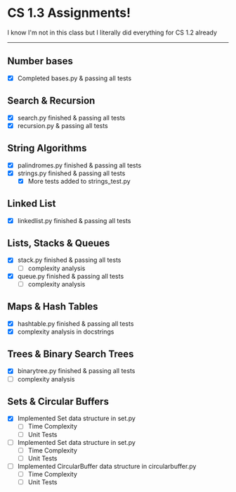 # CS 1.3 Assignments!
I know I'm not in this class but I literally did everything for CS 1.2 already


---
## Number bases
- [x] Completed bases.py & passing all tests

## Search & Recursion
- [x] search.py finished & passing all tests
- [x] recursion.py & passing all tests

## String Algorithms
- [x] palindromes.py finished & passing all tests
- [x] strings.py finished & passing all tests
    - [x] More tests added to strings_test.py

## Linked List
- [x] linkedlist.py finished & passing all tests

## Lists, Stacks & Queues
- [x] stack.py finished & passing all tests
    - [ ] complexity analysis
- [x] queue.py finished & passing all tests
    - [ ] complexity analysis

## Maps & Hash Tables
- [x] hashtable.py finished & passing all tests
- [x] complexity analysis in docstrings

## Trees & Binary Search Trees
- [x] binarytree.py finished & passing all tests
- [ ] complexity analysis 

## Sets & Circular Buffers
- [x] Implemented Set data structure in set.py
    - [ ] Time Complexity
    - [ ] Unit Tests
- [ ] Implemented Set data structure in set.py
    - [ ] Time Complexity
    - [ ] Unit Tests
- [ ] Implemented CircularBuffer data structure in circularbuffer.py
    - [ ] Time Complexity
    - [ ] Unit Tests
